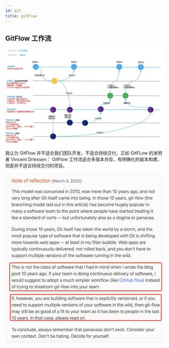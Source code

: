 ```yaml
---
id: git
title: gitFlow
---
```

## GitFlow 工作流

![Alt text](image.png)

我认为 GitFlow 并不适合我们团队开发，不适合持续交付，正如 GitFLow 的发明者 Vincent Driessen： GitFlow 工作流适合多版本共存，有明确化的版本构建，但是并不适合持续交付的项目。

![Alt text](image-1.png)

